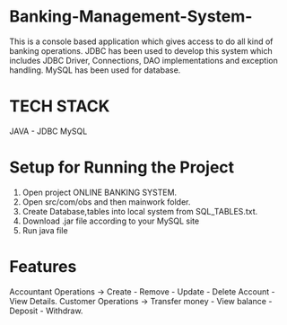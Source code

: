 # Banking-Management-System-
This is a console based application which gives access to do all kind of banking operations. JDBC has been used to develop this system which includes JDBC Driver, Connections, DAO implementations and exception handling. MySQL has been used for database.  

# TECH STACK 
JAVA - JDBC 
MySQL

# Setup for Running the Project
1) Open project ONLINE BANKING SYSTEM.
2) Open src/com/obs and then mainwork folder.
3) Create Database,tables into local system from SQL_TABLES.txt.
4) Download .jar file according to your MySQL site
5) Run java file 


# Features
Accountant Operations -> Create - Remove - Update - Delete Account - View Details.
Customer Operations -> Transfer money - View balance - Deposit - Withdraw.
